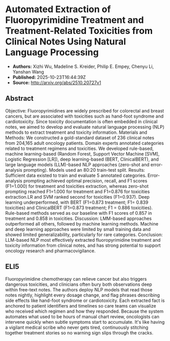 # Automated Extraction of Fluoropyrimidine Treatment and Treatment-Related Toxicities from Clinical Notes Using Natural Language Processing

- **Authors:** Xizhi Wu, Madeline S. Kreider, Philip E. Empey, Chenyu Li, Yanshan Wang
- **Published:** 2025-10-23T16:44:39Z
- **Source:** http://arxiv.org/abs/2510.20727v1

## Abstract
Objective: Fluoropyrimidines are widely prescribed for colorectal and breast
cancers, but are associated with toxicities such as hand-foot syndrome and
cardiotoxicity. Since toxicity documentation is often embedded in clinical
notes, we aimed to develop and evaluate natural language processing (NLP)
methods to extract treatment and toxicity information.
  Materials and Methods: We constructed a gold-standard dataset of 236 clinical
notes from 204,165 adult oncology patients. Domain experts annotated categories
related to treatment regimens and toxicities. We developed rule-based, machine
learning-based (Random Forest, Support Vector Machine [SVM], Logistic
Regression [LR]), deep learning-based (BERT, ClinicalBERT), and large language
models (LLM)-based NLP approaches (zero-shot and error-analysis prompting).
Models used an 80:20 train-test split.
  Results: Sufficient data existed to train and evaluate 5 annotated
categories. Error-analysis prompting achieved optimal precision, recall, and F1
scores (F1=1.000) for treatment and toxicities extraction, whereas zero-shot
prompting reached F1=1.000 for treatment and F1=0.876 for toxicities
extraction.LR and SVM ranked second for toxicities (F1=0.937). Deep learning
underperformed, with BERT (F1=0.873 treatment; F1= 0.839 toxicities) and
ClinicalBERT (F1=0.873 treatment; F1 = 0.886 toxicities). Rule-based methods
served as our baseline with F1 scores of 0.857 in treatment and 0.858 in
toxicities.
  Discussion: LMM-based approaches outperformed all others, followed by machine
learning methods. Machine and deep learning approaches were limited by small
training data and showed limited generalizability, particularly for rare
categories.
  Conclusion: LLM-based NLP most effectively extracted fluoropyrimidine
treatment and toxicity information from clinical notes, and has strong
potential to support oncology research and pharmacovigilance.

## ELI5
Fluoropyrimidine chemotherapy can relieve cancer but also triggers dangerous toxicities, and clinicians often bury both observations deep within free-text notes. The authors deploy NLP models that read those notes nightly, highlight every dosage change, and flag phrases describing side effects like hand-foot syndrome or cardiotoxicity. Each extracted fact is anchored to patient identifiers and timelines so care teams can visualize who received which regimen and how they responded. Because the system automates what used to be hours of manual chart review, oncologists can intervene quickly when subtle symptoms start to accumulate. It's like having a vigilant medical scribe who never gets tired, continuously stitching together treatment stories so no warning sign slips through the cracks.
